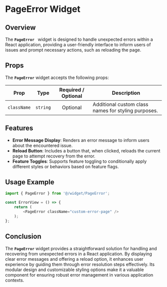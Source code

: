 # PageError Widget

## Overview
The **`PageError `** widget is designed to handle unexpected errors within a React application, providing a user-friendly interface to inform users of issues and prompt necessary actions, such as reloading the page.

## Props 
The **`PageError`** widget accepts the following props:

| Prop         | Type                                        |          Required / Optional          | Description                                                                 |
|--------------|---------------------------------------------|:-------------------------------------:|-----------------------------------------------------------------------------|
| `className`  | `string`                                    |               Optional                | Additional custom class names for styling purposes.                         |

## Features
- **Error Message Display**: Renders an error message to inform users about the encountered issue.
- **Reload Button**: Includes a button that, when clicked, reloads the current page to attempt recovery from the error.
- **Feature Toggles**: Supports feature toggling to conditionally apply different styles or behaviors based on feature flags.


## Usage Example

```typescript jsx
import { PageError } from '@/widget/PageError';

const ErrorView = () => {
    return (
        <PageError className="custom-error-page" />
    );
};
```

## Conclusion
The **`PageError`** widget provides a straightforward solution for handling and recovering from unexpected errors in a React application. By displaying clear error messages and offering a reload option, it enhances user experience by guiding them through error resolution steps effectively. Its modular design and customizable styling options make it a valuable component for ensuring robust error management in various application contexts.
